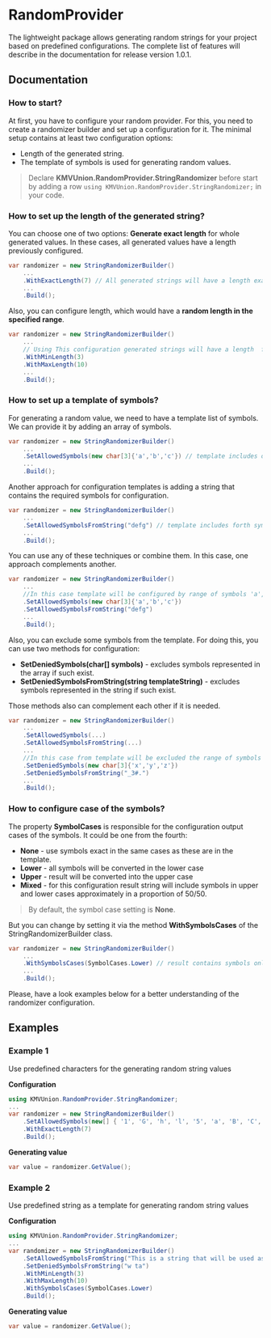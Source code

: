 # RandomProvider
The lightweight package allows generating random strings for your project based on predefined configurations. 
The complete list of features will describe in the documentation for release version 1.0.1.

## Documentation

### How to start?
At first, you have to configure your random provider. For this, you need to create a randomizer builder and set up a configuration for it. The minimal setup contains at least two configuration options:
- Length of the generated string.
- The template of symbols is used for generating random values. 

> Declare **KMVUnion.RandomProvider.StringRandomizer** before start by adding a row `using KMVUnion.RandomProvider.StringRandomizer;` in your code.

### How to set up the length of the generated string?
You can choose one of two options: 
**Generate exact length** for whole generated values. In these cases, all generated values have a length previously configured.

```csharp
var randomizer = new StringRandomizerBuilder()
    ...
    .WithExactLength(7) // All generated strings will have a length exact 7  
    ...
    .Build();
```
Also, you can configure length, which would have a **random length in the specified range**.

```csharp
var randomizer = new StringRandomizerBuilder()
    ...
    // Using This configuration generated strings will have a length  from the range 3..10
    .WithMinLength(3)
    .WithMaxLength(10)
    ...
    .Build();
```

### How to set up a template of symbols?
For generating a random value, we need to have a template list of symbols. We can provide it by adding an array of symbols.

```csharp
var randomizer = new StringRandomizerBuilder()
    ...
    .SetAllowedSymbols(new char[3]{'a','b','c'}) // template includes only three symbols 'a', 'b' and 'c'
    ...
    .Build();
```

Another approach for configuration templates is adding a string that contains the required symbols for configuration. 

```csharp
var randomizer = new StringRandomizerBuilder()
    ...
    .SetAllowedSymbolsFromString("defg") // template includes forth symbols 'd', 'e', 'f' and 'g'
    ...
    .Build();
```

You can use any of these techniques or combine them.  In this case, one approach complements another. 


```csharp
var randomizer = new StringRandomizerBuilder()
    ...
    //In this case template will be configured by range of symbols 'a', 'b', 'c', 'd', 'e', 'f' and 'g'
    .SetAllowedSymbols(new char[3]{'a','b','c'})
    .SetAllowedSymbolsFromString("defg") 
    ...
    .Build();
```

Also, you can exclude some symbols from the template. For doing this, you can use two methods for configuration:  

- **SetDeniedSymbols(char[] symbols)** - excludes symbols represented in the array if such exist.
- **SetDeniedSymbolsFromString(string templateString)** - excludes symbols represented in the string if such exist.

Those methods also can complement each other if it is needed. 

```csharp
var randomizer = new StringRandomizerBuilder()
    ...
    .SetAllowedSymbols(...)
    .SetAllowedSymbolsFromString(...) 
    ...
    //In this case from template will be excluded the range of symbols 'x', 'y', 'z', '_', '3', '#' and '.'
    .SetDeniedSymbols(new char[3]{'x','y','z'})
    .SetDeniedSymbolsFromString("_3#.") 
    ...
    .Build();
```

### How to configure case of the symbols?
The property **SymbolCases** is responsible for the configuration output cases of the symbols.
It could be one from the fourth:
 - **None** - use symbols exact in the same cases as these are in the template.
 - **Lower** - all symbols will be converted in the lower case 
 - **Upper** - result will be converted into the upper case 
 - **Mixed** - for this configuration result string will include symbols in upper and lower cases approximately in a proportion of 50/50. 

> By default, the symbol case setting is **None**. 

But you can change by setting it via the method **WithSymbolsCases** of the StringRandomizerBuilder class.

```csharp
var randomizer = new StringRandomizerBuilder()
    ...
    .WithSymbolsCases(SymbolCases.Lower) // result contains symbols only in the lower case
    ...
    .Build();
```


Please, have a look examples below for a better understanding of the randomizer configuration.

## Examples

### Example 1
Use predefined characters for the generating random string values

**Configuration**

```csharp
using KMVUnion.RandomProvider.StringRandomizer;
...
var randomizer = new StringRandomizerBuilder()
    .SetAllowedSymbols(new[] { '1', 'G', 'h', 'l', '5', 'a', 'B', 'C', 'D', 'e', 'f' })
    .WithExactLength(7)
    .Build();
```
**Generating value**
```csharp
var value = randomizer.GetValue();
```

### Example 2
Use predefined string as a template for generating random string values 

**Configuration**

```csharp
using KMVUnion.RandomProvider.StringRandomizer;
...
var randomizer = new StringRandomizerBuilder()
    .SetAllowedSymbolsFromString("This is a string that will be used as a template for generating random string value.")
    .SetDeniedSymbolsFromString("w ta")
    .WithMinLength(3)
    .WithMaxLength(10)
    .WithSymbolsCases(SymbolCases.Lower)
    .Build();
```
**Generating value**
```csharp
var value = randomizer.GetValue();
```